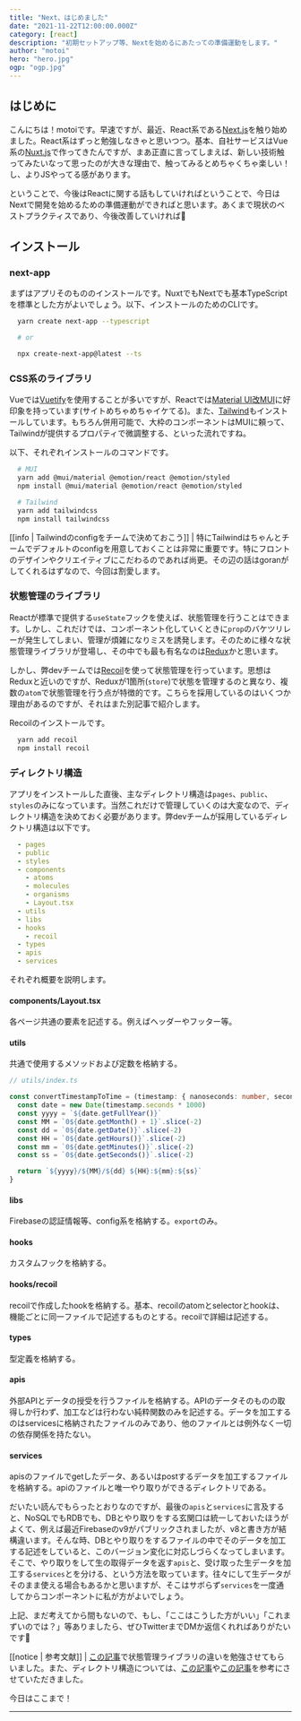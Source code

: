 ```yaml
---
title: "Next、はじめました"
date: "2021-11-22T12:00:00.000Z"
category: [react]
description: "初期セットアップ等、Nextを始めるにあたっての準備運動をします。"
author: "motoi"
hero: "hero.jpg"
ogp: "ogp.jpg"
---
```


## はじめに
こんにちは！motoiです。早速ですが、最近、React系である[Next.js](https://github.com/vercel/next.js/)を触り始めました。React系はずっと勉強しなきゃと思いつつ。基本、自社サービスはVue系の[Nuxt.js](https://github.com/nuxt/nuxt.js)で作ってきたんですが、まあ正直に言ってしまえば、新しい技術触ってみたいなって思ったのが大きな理由で、触ってみるとめちゃくちゃ楽しい！し、よりJSやってる感があります。

ということで、今後はReactに関する話もしていければということで、今日はNextで開発を始めるための準備運動ができればと思います。あくまで現状のベストプラクティスであり、今後改善していければ💪

## インストール
### next-app
まずはアプリそのもののインストールです。NuxtでもNextでも基本TypeScriptを標準とした方がよいでしょう。以下、インストールのためのCLIです。

```sh
  yarn create next-app --typescript

  # or 

  npx create-next-app@latest --ts
```

### CSS系のライブラリ
Vueでは[Vuetify](https://vuetifyjs.com/ja/)を使用することが多いですが、Reactでは[Material UI改MUI](https://mui.com/)に好印象を持っています(サイトめちゃめちゃイケてる)。また、[Tailwind](https://tailwindcss.com/)もインストールしています。もちろん併用可能で、大枠のコンポーネントはMUIに頼って、Tailwindが提供するプロパティで微調整する、といった流れですね。

以下、それぞれインストールのコマンドです。

```sh
  # MUI
  yarn add @mui/material @emotion/react @emotion/styled
  npm install @mui/material @emotion/react @emotion/styled

  # Tailwind
  yarn add tailwindcss
  npm install tailwindcss
```
[[info | Tailwindのconfigをチームで決めておこう]]
| 特にTailwindはちゃんとチームでデフォルトのconfigを用意しておくことは非常に重要です。特にフロントのデザインやクリエイティブにこだわるのであれば尚更。その辺の話はgoranがしてくれるはずなので、今回は割愛します。

### 状態管理のライブラリ
Reactが標準で提供する`useState`フックを使えば、状態管理を行うことはできます。しかし、これだけでは、コンポーネント化していくときに`prop`のバケツリレーが発生してしまい、管理が煩雑になりミスを誘発します。そのために様々な状態管理ライブラリが登場し、その中でも最も有名なのは[Redux](https://github.com/reduxjs/redux)かと思います。

しかし、弊devチームでは[Recoil](https://github.com/facebookexperimental/Recoil)を使って状態管理を行っています。思想はReduxと近いのですが、Reduxが1箇所(`store`)で状態を管理するのと異なり、複数の`atom`で状態管理を行う点が特徴的です。こちらを採用しているのはいくつか理由があるのですが、それはまた別記事で紹介します。

Recoilのインストールです。

```sh
  yarn add recoil
  npm install recoil
```

### ディレクトリ構造
アプリをインストールした直後、主なディレクトリ構造は`pages`、`public`、`styles`のみになっています。当然これだけで管理していくのは大変なので、ディレクトリ構造を決めておく必要があります。弊devチームが採用しているディレクトリ構造は以下です。

```yaml
  - pages
  - public
  - styles
  - components
    - atoms
    - molecules
    - organisms
    - Layout.tsx
  - utils
  - libs
  - hooks
    - recoil
  - types
  - apis
  - services
```

それぞれ概要を説明します。

#### components/Layout.tsx
各ページ共通の要素を記述する。例えばヘッダーやフッター等。

#### utils
共通で使用するメソッドおよび定数を格納する。

```typescript
// utils/index.ts

const convertTimestampToTime = (timestamp: { nanoseconds: number, seconds: number}) => {
  const date = new Date(timestamp.seconds * 1000)
  const yyyy = `${date.getFullYear()}`
  const MM = `0${date.getMonth() + 1}`.slice(-2)
  const dd = `0${date.getDate()}`.slice(-2)
  const HH = `0${date.getHours()}`.slice(-2)
  const mm = `0${date.getMinutes()}`.slice(-2)
  const ss = `0${date.getSeconds()}`.slice(-2)

  return `${yyyy}/${MM}/${dd} ${HH}:${mm}:${ss}`
}
```

#### libs
Firebaseの認証情報等、config系を格納する。`export`のみ。

#### hooks
カスタムフックを格納する。

#### hooks/recoil
recoilで作成したhookを格納する。基本、recoilのatomとselectorとhookは、機能ごとに同一ファイルで記述するものとする。recoilで詳細は記述する。

#### types
型定義を格納する。

#### apis
外部APIとデータの授受を行うファイルを格納する。APIのデータそのものの取得しか行わず、加工などは行わない純粋関数のみを記述する。データを加工するのはservicesに格納されたファイルのみであり、他のファイルとは例外なく一切の依存関係を持たない。

#### services
apisのファイルでgetしたデータ、あるいはpostするデータを加工するファイルを格納する。apiのファイルと唯一やり取りができるディレクトリである。

だいたい読んでもらったとおりなのですが、最後の`apis`と`services`に言及すると、NoSQLでもRDBでも、DBとやり取りをする玄関口は統一しておいたほうがよくて、例えば最近Firebaseのv9がパブリックされましたが、v8と書き方が結構違います。そんな時、DBとやり取りをするファイルの中でそのデータを加工する記述をしていると、このバージョン変化に対応しづらくなってしまいます。そこで、やり取りをして生の取得データを返す`apis`と、受け取った生データを加工する`services`とを分ける、という方法を取っています。往々にして生データがそのまま使える場合もあるかと思いますが、そこはサボらず`services`を一度通してからコンポーネントに私が方がよいでしょう。

上記、まだ考えてから間もないので、もし、「ここはこうした方がいい」「これまずいのでは？」等ありましたら、ぜひTwitterまでDMか返信くれればありがたいです🥺

[[notice | 参考文献]]
| [この記事](https://blog.uhy.ooo/entry/2021-07-24/react-state-management/)で状態管理ライブラリの違いを勉強させてもらいました。また、ディレクトリ構造については、[この記事](https://zenn.dev/mongolyy/articles/01f0a4375edb2e)や[この記事](https://qiita.com/kentt/items/c86782b481ec175a57e2)を参考にさせていただきました。


今日はここまで！


---
